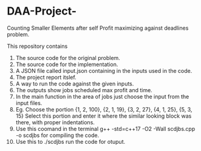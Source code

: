 # DAA-Project-
Counting Smaller Elements after self
Profit maximizing against deadlines problem.

This repository contains
1) The source code for the original problem.
2) The source code for the implementation.
3) A JSON file called input.json containing in the inputs used in the code.
4) The project report itslef.
5) A way to run the code against the given inputs.
6) The outputs show jobs scheduled max profit and time.
6) In the main function in the area of jobs just choose the input from the input files.
7) Eg. Choose the portion
        {1, 2, 100},
        {2, 1, 19},
        {3, 2, 27},
        {4, 1, 25},
        {5, 3, 15}
   Select this portion and enter it where the similar looking block was there, with proper indentations. 
9) Use this coomand in the terminal g++ -std=c++17 -O2 -Wall scdjbs.cpp -o scdjbs for compiling the code.
10) Use this to ./scdjbs run the code for otuput.
